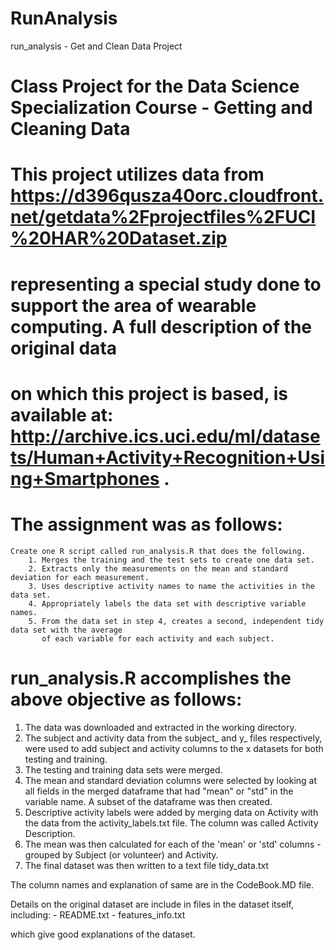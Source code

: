 # RunAnalysis
run_analysis - Get and Clean Data Project
# Class Project for the Data Science Specialization Course - Getting and Cleaning Data

# This project utilizes data from https://d396qusza40orc.cloudfront.net/getdata%2Fprojectfiles%2FUCI%20HAR%20Dataset.zip 
# representing a special study done to support the area of wearable computing.  A full description of the original data
# on which this project is based, is available at: http://archive.ics.uci.edu/ml/datasets/Human+Activity+Recognition+Using+Smartphones .

# The assignment was as follows:

    Create one R script called run_analysis.R that does the following. 
		1. Merges the training and the test sets to create one data set.
		2. Extracts only the measurements on the mean and standard deviation for each measurement. 
		3. Uses descriptive activity names to name the activities in the data set.  
		4. Appropriately labels the data set with descriptive variable names. 
		5. From the data set in step 4, creates a second, independent tidy data set with the average 
	       of each variable for each activity and each subject.
		
# run_analysis.R accomplishes the above objective as follows:

1. The data was downloaded and extracted in the working directory.
2. The subject and activity data  from the subject_ and y_ files respectively, were used to add subject and activity columns to the x datasets 
   for both testing and training.
3. The testing and training data sets were merged.
4. The mean and standard deviation columns were selected by looking at all fields in the merged dataframe that had "mean" or "std" in the variable name. A 
   subset of the dataframe was then created.
5. Descriptive activity labels were added by merging data on Activity with the data from the activity_labels.txt file.  The column was called Activity Description.
6. The mean was then calculated for each of the 'mean' or 'std' columns - grouped by Subject (or volunteer) and Activity.
7. The final dataset was then written to a text file tidy_data.txt 

The column names and explanation of same are in the CodeBook.MD file.

Details on the original dataset are include in files in the dataset itself, including:
     - README.txt
     - features_info.txt

which give good explanations of the dataset.